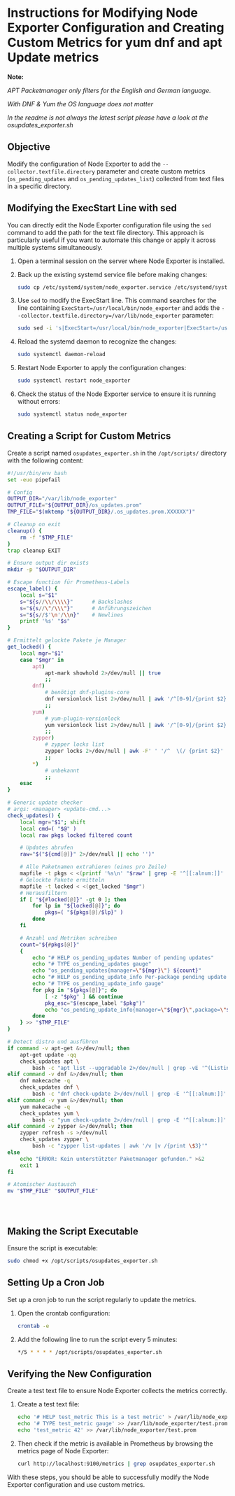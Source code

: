 
# Instructions for Modifying Node Exporter Configuration and Creating Custom Metrics for yum dnf and apt Update metrics

**Note:**

*APT Packetmanager only filters for the English and German language.*

*With DNF & Yum the OS language does not matter*


*In the readme is not always the latest script please have a look at the osupdates_exporter.sh*

## Objective

Modify the configuration of Node Exporter to add the `--collector.textfile.directory` parameter and create custom metrics (`os_pending_updates` and `os_pending_updates_list`) collected from text files in a specific directory.

## Modifying the ExecStart Line with sed

You can directly edit the Node Exporter configuration file using the `sed` command to add the path for the text file directory. This approach is particularly useful if you want to automate this change or apply it across multiple systems simultaneously.

1. Open a terminal session on the server where Node Exporter is installed.

2. Back up the existing systemd service file before making changes:

    ```bash
    sudo cp /etc/systemd/system/node_exporter.service /etc/systemd/system/node_exporter.service.bak
    ```

3. Use `sed` to modify the ExecStart line. This command searches for the line containing `ExecStart=/usr/local/bin/node_exporter` and adds the `--collector.textfile.directory=/var/lib/node_exporter` parameter:

    ```bash
    sudo sed -i 's|ExecStart=/usr/local/bin/node_exporter|ExecStart=/usr/local/bin/node_exporter --collector.textfile.directory=/var/lib/node_exporter|' /etc/systemd/system/node_exporter.service
    ```

4. Reload the systemd daemon to recognize the changes:

    ```bash
    sudo systemctl daemon-reload
    ```

5. Restart Node Exporter to apply the configuration changes:

    ```bash
    sudo systemctl restart node_exporter
    ```

6. Check the status of the Node Exporter service to ensure it is running without errors:

    ```bash
    sudo systemctl status node_exporter
    ```

## Creating a Script for Custom Metrics

Create a script named `osupdates_exporter.sh` in the `/opt/scripts/` directory with the following content:

```bash
#!/usr/bin/env bash
set -euo pipefail

# Config
OUTPUT_DIR="/var/lib/node_exporter"
OUTPUT_FILE="${OUTPUT_DIR}/os_updates.prom"
TMP_FILE="$(mktemp "${OUTPUT_DIR}/.os_updates.prom.XXXXXX")"

# Cleanup on exit
cleanup() {
    rm -f "$TMP_FILE"
}
trap cleanup EXIT

# Ensure output dir exists
mkdir -p "$OUTPUT_DIR"

# Escape function für Prometheus-Labels
escape_label() {
    local s="$1"
    s="${s//\\/\\\\}"      # Backslashes
    s="${s//\"/\\\"}"      # Anführungszeichen
    s="${s//$'\n'/\\n}"    # Newlines
    printf '%s' "$s"
}

# Ermittelt gelockte Pakete je Manager
get_locked() {
    local mgr="$1"
    case "$mgr" in
        apt)
            apt-mark showhold 2>/dev/null || true
            ;;
        dnf)
            # benötigt dnf-plugins-core
            dnf versionlock list 2>/dev/null | awk '/^[0-9]/{print $2}' || true
            ;;
        yum)
            # yum-plugin-versionlock
            yum versionlock list 2>/dev/null | awk '/^[0-9]/{print $2}' || true
            ;;
        zypper)
            # zypper locks list
            zypper locks 2>/dev/null | awk -F' ' '/^  \(/ {print $2}' | sed 's/[()]//g' || true
            ;;
        *)
            # unbekannt
            ;;
    esac
}

# Generic update checker
# args: <manager> <update-cmd...>
check_updates() {
    local mgr="$1"; shift
    local cmd=( "$@" )
    local raw pkgs locked filtered count

    # Updates abrufen
    raw="$("${cmd[@]}" 2>/dev/null || echo '')"

    # Alle Paketnamen extrahieren (eines pro Zeile)
    mapfile -t pkgs < <(printf '%s\n' "$raw" | grep -E '^[[:alnum:]]' || true)
    # Gelockte Pakete ermitteln
    mapfile -t locked < <(get_locked "$mgr")
    # Herausfiltern
    if [ "${#locked[@]}" -gt 0 ]; then
        for lp in "${locked[@]}"; do
            pkgs=( "${pkgs[@]/$lp}" )
        done
    fi

    # Anzahl und Metriken schreiben
    count="${#pkgs[@]}"
    {
        echo "# HELP os_pending_updates Number of pending updates"
        echo "# TYPE os_pending_updates gauge"
        echo "os_pending_updates{manager=\"${mgr}\"} ${count}"
        echo "# HELP os_pending_update_info Per-package pending update info"
        echo "# TYPE os_pending_update_info gauge"
        for pkg in "${pkgs[@]}"; do
            [ -z "$pkg" ] && continue
            pkg_esc="$(escape_label "$pkg")"
            echo "os_pending_update_info{manager=\"${mgr}\",package=\"${pkg_esc}\"} 1"
        done
    } >> "$TMP_FILE"
}

# Detect distro und ausführen
if command -v apt-get &>/dev/null; then
    apt-get update -qq
    check_updates apt \
        bash -c "apt list --upgradable 2>/dev/null | grep -vE '^(Listing|Auflistung|$)' | awk -F'/' '{print \$1}'"
elif command -v dnf &>/dev/null; then
    dnf makecache -q
    check_updates dnf \
        bash -c "dnf check-update 2>/dev/null | grep -E '^[[:alnum:]]' | awk '{print \$1}'"
elif command -v yum &>/dev/null; then
    yum makecache -q
    check_updates yum \
        bash -c "yum check-update 2>/dev/null | grep -E '^[[:alnum:]]' | awk '{print \$1}'"
elif command -v zypper &>/dev/null; then
    zypper refresh -s >/dev/null
    check_updates zypper \
        bash -c "zypper list-updates | awk '/v |v /{print \$3}'"
else
    echo "ERROR: Kein unterstützter Paketmanager gefunden." >&2
    exit 1
fi

# Atomischer Austausch
mv "$TMP_FILE" "$OUTPUT_FILE"





```

## Making the Script Executable

Ensure the script is executable:

```bash
sudo chmod +x /opt/scripts/osupdates_exporter.sh
```

## Setting Up a Cron Job

Set up a cron job to run the script regularly to update the metrics.

1. Open the crontab configuration:

    ```bash
    crontab -e
    ```

2. Add the following line to run the script every 5 minutes:

    ```bash
    */5 * * * * /opt/scripts/osupdates_exporter.sh
    ```

## Verifying the New Configuration

Create a test text file to ensure Node Exporter collects the metrics correctly.

1. Create a test text file:

    ```bash
    echo '# HELP test_metric This is a test metric' > /var/lib/node_exporter/test.prom
    echo '# TYPE test_metric gauge' >> /var/lib/node_exporter/test.prom
    echo 'test_metric 42' >> /var/lib/node_exporter/test.prom
    ```

2. Then check if the metric is available in Prometheus by browsing the metrics page of Node Exporter:

    ```bash
    curl http://localhost:9100/metrics | grep osupdates_exporter.sh
    ```

With these steps, you should be able to successfully modify the Node Exporter configuration and use custom metrics.
